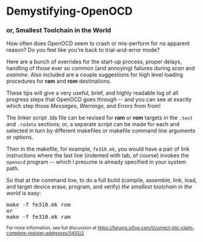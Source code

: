 # Demystifying-OpenOCD
### or, Smallest Toolchain in the World

How often does OpenOCD seem to crash or mis-perform for no apparent reason? Do you feel like you're back to trial-and-error mode?

Here are a bunch of overrides for the start-up process, proper delays, handling of those ever so common (and annoying) failures during <i>scan</i> and <i>examine</i>. Also included are a couple suggestions for high level loading procedures for <b>ram</b> and <b>rom</b> destinations.

These tips will give a very useful, brief, and highly readable log of all progress steps that OpenOCD goes through -- and you can see at exactly which step those <i>Messages</i>, <i>Warnings</i>, and <i>Errors</i> from from!

The linker script .lds file can be revised for <b>ram</b> or <b>rom</b> targets in the <code>.text</code> and <code>.rodata</code> sections; or, a separate script can be made for each and selected in turn by different makefiles or makefile command line arguments or options.

Then in the makefile, for example, <code>fe310.mk</code>, you would have a pair of link instructions where the last line (indented with tab, of course) invokes the <code>openocd</code> program -- which I presume is already specified in your system path.

So that at the command line, to do a full build (compile, assemble, link, load, and target device erase, program, and verify) <i>the smallest toolchain in the world</i> is easy:
<pre>
make -f fe310.mk rom
or
make -f fe310.mk ram
</pre>


<small>For more information, see full discussion at https://forums.sifive.com/t/correct-plic-claim-complete-register-addresses/5455/2</small>
